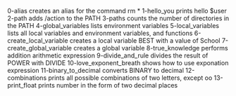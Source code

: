 0-alias creates an alias for the command rm *
1-hello_you prints hello $user
2-path adds /action to the PATH
3-paths counts the number of directories in the PATH
4-global_variables lists environment variables
5-local_variables lists all local variables and environment variables, and functions
6-create_local_variable creates a local variable BEST with a value of School
7-create_global_variable creates a global variable
8-true_knowledge performs addition arithmetic expression
9-divide_and_rule divides the result of POWER with DIVIDE
10-love_exponent_breath shows how to use exponation expression
11-binary_to_decimal converts BINARY to decimal
12-combinations prints all possible combinations of two letters, except oo
13-print_float prints number in the form of two decimal places
